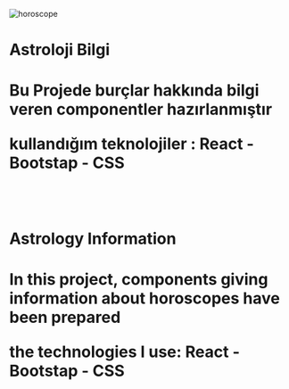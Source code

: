 ![horoscope](https://user-images.githubusercontent.com/118957608/221441522-db0dafdc-72aa-4b9f-bcde-6ed65950da1c.gif)
<h1>Astroloji Bilgi<h1/>
<p>Bu Projede burçlar hakkında bilgi veren componentler hazırlanmıştır<p/>
<p>kullandığım teknolojiler : React - Bootstap - CSS <p/>
  <br/>
<h1>Astrology Information<h1/>
<p>In this project, components giving information about horoscopes have been prepared<p/>
<p>the technologies I use: React - Bootstap - CSS <p/>
